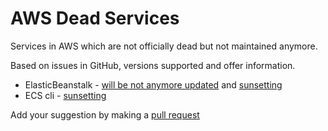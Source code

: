 # AWS Dead Services

Services in AWS which are not officially dead but not maintained anymore.

Based on issues in GitHub, versions supported and offer information.

* ElasticBeanstalk - [will be not anymore updated](https://github.com/aws/elastic-beanstalk-roadmap/issues/174#issuecomment-1447209254) and [sunsetting](https://www.reddit.com/r/aws/comments/qpngz3/your_thoughts_on_aws_elastic_beanstalk/)
* ECS cli - [sunsetting](https://github.com/aws/amazon-ecs-cli/issues/1129)

Add your suggestion by making a [pull request](https://github.com/huksley/aws-dead-services/edit/main/README.md)
